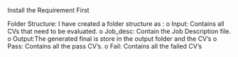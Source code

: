 Install the Requirement First

Folder Structure: 
I have created a folder structure as :
o Input: Contains all CVs that need to be evaluated.
o Job_desc: Contain the Job Description file.
o Output:The generated final is store in the output folder and the CV’s
o Pass: Contains all the pass CV’s.
o Fail: Contains all the failed CV’s

